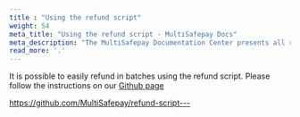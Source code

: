 ```yaml
---
title : "Using the refund script"
weight: 54
meta_title: "Using the refund script - MultiSafepay Docs"
meta_description: "The MultiSafepay Documentation Center presents all relevant information about our Plugins and API. You can also find support pages for payment methods, tools and general questions as well as the contact details of our Support and Integration Teams."
read_more: '.'
---
```


It is possible to easily refund in batches using the refund script. Please follow the instructions on our [Github page](https://github.com/MultiSafepay/refund-script)



https://github.com/MultiSafepay/refund-script---
